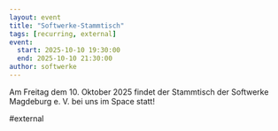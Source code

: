 ```yaml
---
layout: event
title: "Softwerke-Stammtisch"
tags: [recurring, external]
event:
  start: 2025-10-10 19:30:00
  end: 2025-10-10 21:30:00
author: softwerke
---
```


Am Freitag dem 10. Oktober 2025 findet der Stammtisch der Softwerke Magdeburg e. V. bei uns im Space statt!

#external